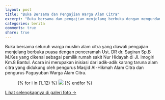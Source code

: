 ```yaml
---
layout: post
title: "Buka Bersama dan Pengajian Warga Alam Citra"
excerpt: "Buka bersama dan pengajian menjelang berbuka dengan mengundang penceramah Ust. DR dr. Sagiran Sp.B M.Kes"
categories: berita
comments: true
share: true
---
```


Buka bersama seluruh warga muslim alam citra yang diawali pengajian menjelang berbuka puasa dengan penceramah Ust. DR dr. Sagiran Sp.B M.Kes yang dikenal sebagai pemilik rumah sakit Nur Hidayah di Jl. Imogiri Km.8 Bantul. Acara ini merupakan inisiasi dari adik-adik karang taruna alam citra yang didukung oleh pengurus Masjid Al-Hikmah Alam Citra dan pengurus Paguyuban Warga Alam Citra.

<figure class="third">
  {% for i in (1..12) %}
    <a class="image-popup" href="{{ site.url }}/images/2018-juni/buka-bersama/{{ i }}.jpg"><img src="{{ site.url }}/images/2018-juni/buka-bersama/thumb/{{ i }}.jpg"></a>
  {% endfor %}
</figure>

<a href="{{ site.url }}/galeri-foto/#2018-06">Lihat selengkapnya di galeri foto &rarr;</a>
